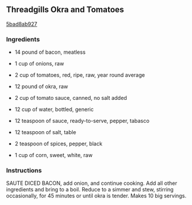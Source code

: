 ## Threadgills Okra and Tomatoes

[5bad8ab927](http://www.food.com/recipe/threadgill-s-okra-and-tomatoes-166386)

### Ingredients

 - 14 pound of bacon, meatless

 - 1 cup of onions, raw

 - 2 cup of tomatoes, red, ripe, raw, year round average

 - 12 pound of okra, raw

 - 2 cup of tomato sauce, canned, no salt added

 - 12 cup of water, bottled, generic

 - 12 teaspoon of sauce, ready-to-serve, pepper, tabasco

 - 12 teaspoon of salt, table

 - 2 teaspoon of spices, pepper, black

 - 1 cup of corn, sweet, white, raw

### Instructions

SAUTE DICED BACON, add onion, and continue cooking. Add all other ingredients and bring to a boil. Reduce to a simmer and stew, stirring occasionally, for 45 minutes or until okra is tender. Makes 10 big servings.